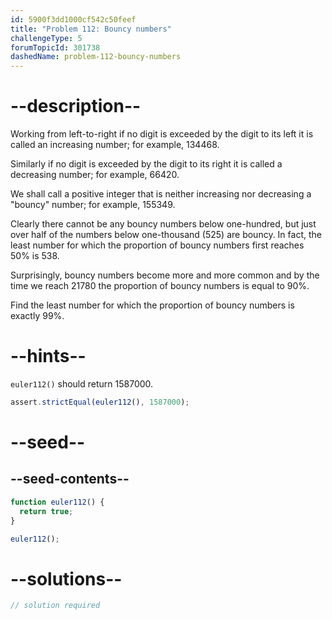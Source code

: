 ```yaml
---
id: 5900f3dd1000cf542c50feef
title: "Problem 112: Bouncy numbers"
challengeType: 5
forumTopicId: 301738
dashedName: problem-112-bouncy-numbers
---
```


# --description--

Working from left-to-right if no digit is exceeded by the digit to its left it is called an increasing number; for example, 134468.

Similarly if no digit is exceeded by the digit to its right it is called a decreasing number; for example, 66420.

We shall call a positive integer that is neither increasing nor decreasing a "bouncy" number; for example, 155349.

Clearly there cannot be any bouncy numbers below one-hundred, but just over half of the numbers below one-thousand (525) are bouncy. In fact, the least number for which the proportion of bouncy numbers first reaches 50% is 538.

Surprisingly, bouncy numbers become more and more common and by the time we reach 21780 the proportion of bouncy numbers is equal to 90%.

Find the least number for which the proportion of bouncy numbers is exactly 99%.

# --hints--

`euler112()` should return 1587000.

```js
assert.strictEqual(euler112(), 1587000);
```

# --seed--

## --seed-contents--

```js
function euler112() {
  return true;
}

euler112();
```

# --solutions--

```js
// solution required
```
